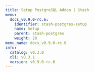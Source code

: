 ```yaml
---
title: Setup PostgreSQL Addon | Stash
menu:
  docs_v0.9.0-rc.6:
    identifier: stash-postgres-setup
    name: Setup
    parent: stash-postgres
    weight: 20
menu_name: docs_v0.9.0-rc.6
info:
  catalog: v0.3.0
  cli: v0.3.1
  version: v0.9.0-rc.6
---
```


